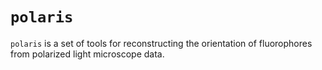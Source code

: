 # `polaris`

`polaris` is a set of tools for reconstructing the orientation of fluorophores
from polarized light microscope data.
